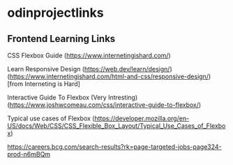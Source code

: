 # odinprojectlinks

## Frontend Learning Links 


CSS Flexbox Guide 
(https://www.internetingishard.com/)

Learn Responsive Design
(https://web.dev/learn/design/)
(https://www.internetingishard.com/html-and-css/responsive-design/) [from Interneting is Hard]

Interactive Guide To Flexbox (Very Intresting)
(https://www.joshwcomeau.com/css/interactive-guide-to-flexbox/)

Typical use cases of Flexbox
(https://developer.mozilla.org/en-US/docs/Web/CSS/CSS_Flexible_Box_Layout/Typical_Use_Cases_of_Flexbox)


https://careers.bcg.com/search-results?rk=page-targeted-jobs-page324-prod-n6mBQm
